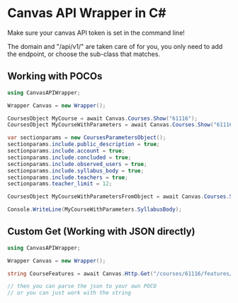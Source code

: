 # Canvas API Wrapper in C#
Make sure your canvas API token is set in the command line!

The domain and "/api/v1/" are taken care of for you, you only need to add the endpoint, or choose the sub-class that matches.

## Working with POCOs
```c#
using CanvasAPIWrapper;

Wrapper Canvas = new Wrapper();

CoursesObject MyCourse = await Canvas.Courses.Show("61116");
CoursesObject MyCourseWithParameters = await Canvas.Courses.Show("61116", "?include[]=term&include[]=syllabus_body");

var sectionparams = new CoursesParametersObject();
sectionparams.include.public_description = true;
sectionparams.include.account = true;
sectionparams.include.concluded = true;
sectionparams.include.observed_users = true;
sectionparams.include.syllabus_body = true;
sectionparams.include.teachers = true;
sectionparams.teacher_limit = 12;

CoursesObject MyCourseWithParametersFromObject = await Canvas.Courses.Show("61116", sectionparams.GetParameterString());

Console.WriteLine(MyCourseWithParameters.SyllabusBody);
```

## Custom Get (Working with JSON directly)
```c#
using CanvasAPIWrapper;

Wrapper Canvas = new Wrapper();

string CourseFeatures = await Canvas.Http.Get("/courses/61116/features/enabled");

// then you can parse the json to your own POCO
// or you can just work with the string
```
